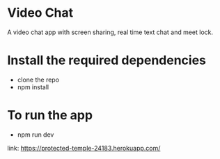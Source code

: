 # Video Chat 
A video chat app with screen sharing, real time text chat and meet lock.

# Install the required dependencies

* clone the repo
* npm install

# To run the app

* npm run dev


link: https://protected-temple-24183.herokuapp.com/
